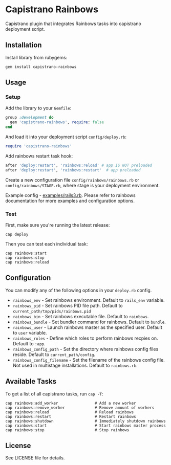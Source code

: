 # Capistrano Rainbows

Capistrano plugin that integrates Rainbows tasks into capistrano deployment script.

## Installation

Install library from rubygems:

```
gem install capistrano-rainbows
```

## Usage

### Setup

Add the library to your `Gemfile`:

```ruby
group :development do
  gem 'capistrano-rainbows', require: false
end
```

And load it into your deployment script `config/deploy.rb`:

```ruby
require 'capistrano-rainbows'
```

Add rainbows restart task hook:

```ruby
after 'deploy:restart', 'rainbows:reload' # app IS NOT preloaded
after 'deploy:restart', 'rainbows:restart'  # app preloaded
```

Create a new configuration file `config/rainbows/rainbows.rb` or `config/rainbows/STAGE.rb`, where stage is your deployment environment.

Example config - [examples/rails3.rb](https://github.com/sosedoff/capistrano-rainbows/blob/master/examples/rails3.rb). Please refer to rainbows documentation for more examples and configuration options.

### Test

First, make sure you're running the latest release:

```
cap deploy
```

Then you can test each individual task:

```
cap rainbows:start
cap rainbows:stop
cap rainbows:reload
```

## Configuration

You can modify any of the following options in your `deploy.rb` config.

- `rainbows_env`             - Set rainbows environment. Default to `rails_env` variable.
- `rainbows_pid`             - Set rainbows PID file path. Default to `current_path/tmp/pids/rainbows.pid`
- `rainbows_bin`             - Set rainbows executable file. Default to `rainbows`.
- `rainbows_bundle`          - Set bundler command for rainbows. Default to `bundle`.
- `rainbows_user`            - Launch rainbows master as the specified user. Default to `user` variable.
- `rainbows_roles`           - Define which roles to perform rainbows recpies on. Default to `:app`.
- `rainbows_config_path`     - Set the directory where rainbows config files reside. Default to `current_path/config`.
- `rainbows_config_filename` - Set the filename of the rainbows config file. Not used in multistage installations. Default to `rainbows.rb`.

## Available Tasks

To get a list of all capistrano tasks, run `cap -T`:

```
cap rainbows:add_worker                # Add a new worker
cap rainbows:remove_worker             # Remove amount of workers
cap rainbows:reload                    # Reload rainbows
cap rainbows:restart                   # Restart rainbows
cap rainbows:shutdown                  # Immediately shutdown rainbows
cap rainbows:start                     # Start rainbows master process
cap rainbows:stop                      # Stop rainbows
```

## License

See LICENSE file for details.
